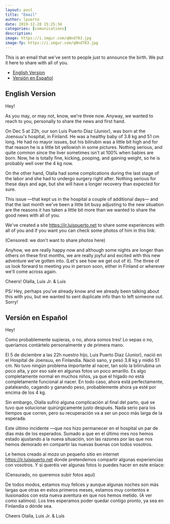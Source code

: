 ```yaml
---
layout: post
title: "Email"
author: lpuerto
date: 2019-12-28 15:25:34
categories: [comunications]
description: 
image: https://i.imgur.com/qNnd783.jpg  
image-fp: https://i.imgur.com/qNnd783.jpg
---
```


This is an email that we've sent to people just to announce the birth. We put it here to share with all of you. 

<!-- MarkdownTOC -->

- [English Version](#english-version)
- [Versión en Español](#versi%C3%B3n-en-espa%C3%B1ol)

<!-- /MarkdownTOC -->


## English Version

Hey! 

As you may, or may not, know, we're three now. Anyway, we wanted to reach to you, personally to share the news and first hand. 

On Dec 5 at 22h, our son Luis Puerto Díaz (Junior), was born at the Joensuu's hospital, in Finland. He was a healthy baby of 3.8 kg and 51 cm long. He had no mayor issues, but his bilirubin was a little bit high and for that reason he is a little bit yellowish in some pictures. Nothing serious, and quite common since the liver sometimes isn't at 100% when babies are born. Now, he is totally fine, kicking, pooping, and gaining weight, so he is probably well over the 4 kg now. 

On the other hand, Olalla had some complications during the last stage of the labor and she had to undergo surgery right after. Nothing serious for these days and age, but she will have a longer recovery than expected for sure. 

This issue —that kept us in the hospital a couple of additional days— and that the last month we've been a little bit busy adjusting to the new situation are the reasons it has taken a little bit more than we wanted to share the good news with all of you. 

We've created a site <https://jr.luispuerto.net> to share some experiences with all of you and if you want you can check some photos of him in this link: 

(Censored: we don't want to share photos here)

Anyhow, we are really happy now and although some nights are longer than others on these first months, we are really joyful and excited with this new adventure we've gotten into. (Let's see how we get out of it). The three of us look forward to meeting you in person soon, either in Finland or wherever we'll come across again. 

Cheers! 
Olalla, Luis Jr. & Luis

PS/ Hey, perhaps you've already know and we already been talking about this with you, but we wanted to sent duplicate info than to left someone out. Sorry!

## Versión en Español

Hey! 

Como probablemente supieras, o no, ahora somos tres! Lo sepas o no, queríamos contártelo personalmente y de primera mano. 

El 5 de diciembre a las 22h nuestro hijo, Luis Puerto Diaz (Junior), nació en el Hospital de Joensuu, en Finlandia. Nació sano, y pesó 3.8 kg y midió 51 cm. No tuvo ningún problema importante al nacer, tan solo la bilirrubina un poco alta, y por eso sale en algunas fotos un poco amarillo. Es algo completamente normal en muchos niños, ya que el hígado no está completamente funcional al nacer. En todo caso, ahora está perfectamente, pataleando, cagando y ganando peso, probablemente ahora ya esté por encima de los 4 kg.  

Sin embargo, Olalla sufrió alguna complicación al final del parto, qué se tuvo que solucionar quirúrgicamente justo después. Nada serio para los tiempos que corren, pero su recuperación va a ser un poco más larga de la esperada. 

Este último incidente —que nos hizo permanecer en el hospital un par de días más de los esperados. Sumado a que en el último mes nos hemos estado ajustando a la nueva situación, son las razones por las que nos hemos demorado en compartir las nuevas buenas con todos vosotros. 

Le hemos creado al mozo un pequeño sitio en internet <https://jr.luispuerto.net> donde pretendemos compartir algunas experiencias con vosotros. Y si queréis ver algunas fotos lo puedes hacer en este enlace:  

(Censurado, no queremos subir fotos aquí) 

De todos modos, estamos muy felices y aunque algunas noches son más largas que otras en estos primeros meses, estamos muy contentos e ilusionados con esta nueva aventura en que nos hemos metido. (A ver como salimos). Los tres esperamos poder quedar contigo pronto, ya sea en Finlandia o dónde sea. 

Cheers
Olalla, Luis Jr. & Luis